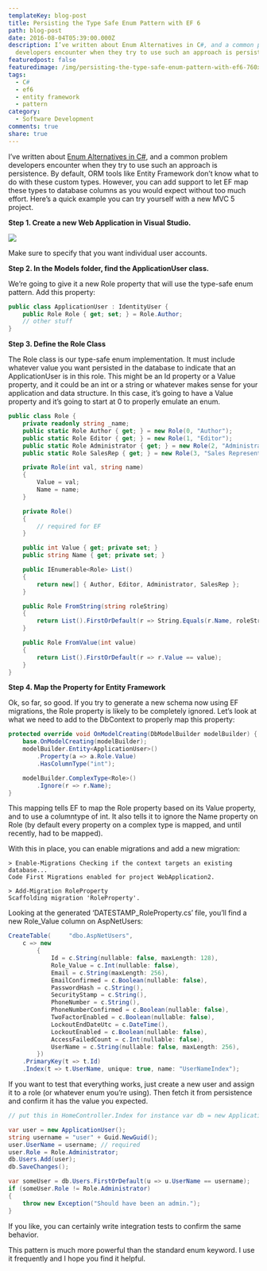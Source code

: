 ```yaml
---
templateKey: blog-post
title: Persisting the Type Safe Enum Pattern with EF 6
path: blog-post
date: 2016-08-04T05:39:00.000Z
description: I’ve written about Enum Alternatives in C#, and a common problem
  developers encounter when they try to use such an approach is persistence.
featuredpost: false
featuredimage: /img/persisting-the-type-safe-enum-pattern-with-ef6-760x360.png
tags:
  - C#
  - ef6
  - entity framework
  - pattern
category:
  - Software Development
comments: true
share: true
---
```

I’ve written about [Enum Alternatives in C#](https://ardalis.com/enum-alternatives-in-c), and a common problem developers encounter when they try to use such an approach is persistence. By default, ORM tools like Entity Framework don’t know what to do with these custom types. However, you can add support to let EF map these types to database columns as you would expect without too much effort. Here’s a quick example you can try yourself with a new MVC 5 project.

**Step 1. Create a new Web Application in Visual Studio.**

![](/img/newwebapp.png)

Make sure to specify that you want individual user accounts.

**Step 2. In the Models folder, find the ApplicationUser class.**

We’re going to give it a new Role property that will use the type-safe enum pattern. Add this property:

```csharp
public class ApplicationUser : IdentityUser {
    public Role Role { get; set; } = Role.Author;
    // other stuff
}
```

**Step 3. Define the Role Class**

The Role class is our type-safe enum implementation. It must include whatever value you want persisted in the database to indicate that an ApplicationUser is in this role. This might be an Id property or a Value property, and it could be an int or a string or whatever makes sense for your application and data structure. In this case, it’s going to have a Value property and it’s going to start at 0 to properly emulate an enum.

```csharp
public class Role {
    private readonly string _name;
    public static Role Author { get; } = new Role(0, "Author");
    public static Role Editor { get; } = new Role(1, "Editor");
    public static Role Administrator { get; } = new Role(2, "Administrator");
    public static Role SalesRep { get; } = new Role(3, "Sales Representative");

    private Role(int val, string name)
    {
        Value = val;
        Name = name;
    }

    private Role()
    {
        // required for EF
    }

    public int Value { get; private set; }
    public string Name { get; private set; }

    public IEnumerable<Role> List()
    {
        return new[] { Author, Editor, Administrator, SalesRep };
    }

    public Role FromString(string roleString)
    {
        return List().FirstOrDefault(r => String.Equals(r.Name, roleString, StringComparison.OrdinalIgnoreCase));
    }

    public Role FromValue(int value)
    {
        return List().FirstOrDefault(r => r.Value == value);
    }
}
```

**Step 4. Map the Property for Entity Framework**

Ok, so far, so good. If you try to generate a new schema now using EF migrations, the Role property is likely to be completely ignored. Let’s look at what we need to add to the DbContext to properly map this property:

```csharp
protected override void OnModelCreating(DbModelBuilder modelBuilder) {
    base.OnModelCreating(modelBuilder);
    modelBuilder.Entity<ApplicationUser>()
        .Property(a => a.Role.Value)
        .HasColumnType("int");

    modelBuilder.ComplexType<Role>()
        .Ignore(r => r.Name);
}
```

This mapping tells EF to map the Role property based on its Value property, and to use a columntype of int. It also tells it to ignore the Name property on Role (by default every property on a complex type is mapped, and until recently, had to be mapped).

With this in place, you can enable migrations and add a new migration:

```
> Enable-Migrations Checking if the context targets an existing database...
Code First Migrations enabled for project WebApplication2.

> Add-Migration RoleProperty
Scaffolding migration 'RoleProperty'.
```

Looking at the generated ‘DATESTAMP_RoleProperty.cs’ file, you’ll find a new Role_Value column on AspNetUsers:

```csharp
CreateTable(     "dbo.AspNetUsers",
    c => new
        {
            Id = c.String(nullable: false, maxLength: 128),
            Role_Value = c.Int(nullable: false),
            Email = c.String(maxLength: 256),
            EmailConfirmed = c.Boolean(nullable: false),
            PasswordHash = c.String(),
            SecurityStamp = c.String(),
            PhoneNumber = c.String(),
            PhoneNumberConfirmed = c.Boolean(nullable: false),
            TwoFactorEnabled = c.Boolean(nullable: false),
            LockoutEndDateUtc = c.DateTime(),
            LockoutEnabled = c.Boolean(nullable: false),
            AccessFailedCount = c.Int(nullable: false),
            UserName = c.String(nullable: false, maxLength: 256),
        })
    .PrimaryKey(t => t.Id)
    .Index(t => t.UserName, unique: true, name: "UserNameIndex");
 ```

If you want to test that everything works, just create a new user and assign it to a role (or whatever enum you’re using). Then fetch it from persistence and confirm it has the value you expected.

```csharp
// put this in HomeController.Index for instance var db = new ApplicationDbContext();

var user = new ApplicationUser();
string username = "user" + Guid.NewGuid();
user.UserName = username; // required
user.Role = Role.Administrator;
db.Users.Add(user);
db.SaveChanges();

var someUser = db.Users.FirstOrDefault(u => u.UserName == username);
if (someUser.Role != Role.Administrator)
{
    throw new Exception("Should have been an admin.");
}
```

If you like, you can certainly write integration tests to confirm the same behavior.

This pattern is much more powerful than the standard enum keyword. I use it frequently and I hope you find it helpful.
